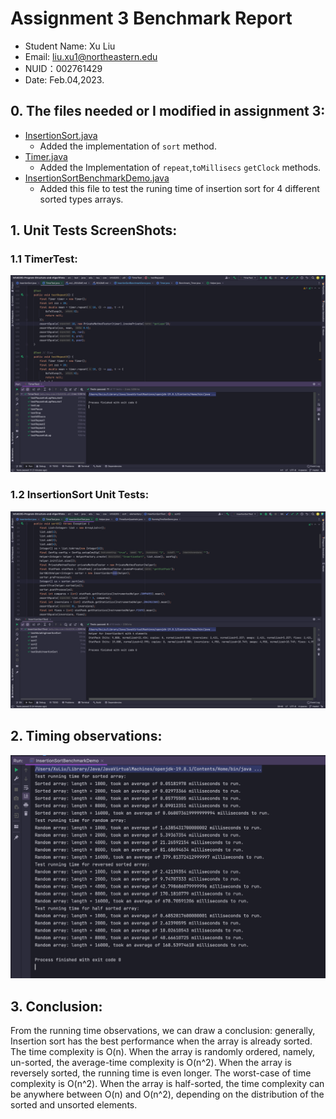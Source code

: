 # Assignment 3 Benchmark Report

- Student Name: Xu Liu
- Email: liu.xu1@northeastern.edu
- NUID：002761429
- Date: Feb.04,2023.

## 0. The files needed or I modified in assignment 3:

- [InsertionSort.java](/src/main/java/edu/neu/coe/info6205/sort/elementary/InsertionSort.java)
    - Added the implementation of `sort` method.
- [Timer.java](/src/main/java/edu/neu/coe/info6205/util/Timer.java)
    - Added the Implementation of `repeat`,`toMillisecs` `getClock` methods.
- [InsertionSortBenchmarkDemo.java](/src/main/java/edu/neu/coe/info6205/sort/elementary/InsertionSortBenchmarkDemo.java)
    - Added this file to test the runing time of insertion sort for 4 different
      sorted types arrays.
  
## 1. Unit Tests ScreenShots:

### 1.1 TimerTest:

![Timer Unit Tests Passing Screenshot](/src/main/resources/screen_shots/TimerTests.png)

### 1.2 InsertionSort Unit Tests:

![InsertionSort Unit Tests Passing Screenshot](/src/main/resources/screen_shots/InertionSortTests.png)

## 2. Timing observations:

![Timing Observations On 4 Types Arrays](/src/main/resources/screen_shots/runningtime_of_arrays.png)

## 3. Conclusion:

From the running time observations, we can draw a conclusion: generally,
Insertion sort has the best performance when the array is already sorted. The
time complexity is O(n). When the array is randomly ordered, namely, un-sorted,
the average-time complexity is O(n^2). When the array is reversely sorted, the
running time is even longer. The worst-case of time complexity is O(n^2). When
the array is half-sorted, the time complexity can be anywhere between O(n) and
O(n^2), depending on the distribution of the sorted and unsorted elements.